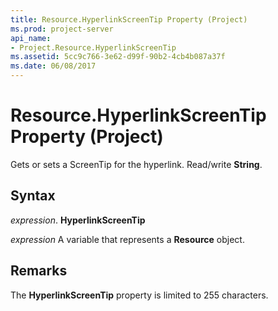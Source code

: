 ```yaml
---
title: Resource.HyperlinkScreenTip Property (Project)
ms.prod: project-server
api_name:
- Project.Resource.HyperlinkScreenTip
ms.assetid: 5cc9c766-3e62-d99f-90b2-4cb4b087a37f
ms.date: 06/08/2017
---
```



# Resource.HyperlinkScreenTip Property (Project)

Gets or sets a ScreenTip for the hyperlink. Read/write **String**.


## Syntax

 _expression_. **HyperlinkScreenTip**

 _expression_ A variable that represents a **Resource** object.


## Remarks

The **HyperlinkScreenTip** property is limited to 255 characters.


